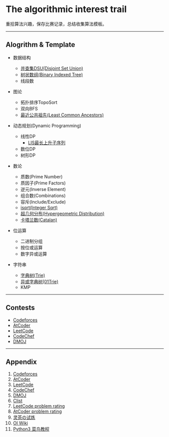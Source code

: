 # The algorithmic interest trail

重拾算法兴趣，保存比赛记录，总结收集算法模板。

---

## Alogrithm & Template

* 数据结构
  * [并查集DSU(Disjoint Set Union)](/Template/dsu.py)
  * [树状数组(Binary Indexed Tree)](/Template/bit.py)
  * 线段数

* 图论
  * 拓扑排序TopoSort
  * 双向BFS
  * [最近公共祖先(Least Common Ancestors)](/Template/lca.py)

* 动态规划(Dynamic Programming)
  * 线性DP
    * [LIS最长上升子序列](/Template/lis.py)
  * 数位DP
  * 树形DP

* 数论
  * 质数(Prime Number)
  * 质因子(Prime Factors)
  * 逆元(Inverse Element)
  * 组合数(Combinations)
  * 容斥(Include/Exclude)
  * [isqrt(Integer Sqrt)](/Template/isqrt.py)
  * [超几何分布(Hypergeometric Distribution)](/Template/hypergeometricDistribution.md)
  * [卡塔兰数(Catalan)](/Template/catalan.md)

* 位运算
  * 二进制分组
  * 按位或运算
  * 数字异或运算

* 字符串
  * [字典树(Trie)](/Template/trie.py)
  * [异或字典树(01Trie)](/Template/binaryTrie.py)
  * KMP

---

## Contests

* [Codeforces](/Contests/CodeforcesPython/)
* [AtCoder](/Contests/AtCoderPython/)
* [LeetCode](/Contests/LeetCodePython/)
* [CodeChef](Contests/CodeChef/)
* [DMOJ](/Contests/DMOJ/)

---

## Appendix

1. [Codeforces](https://codeforces.com/)
2. [AtCoder](https://atcoder.jp/home)
3. [LeetCode](https://leetcode.cn/)
4. [CodeChef](https://www.codechef.com/)
5. [DMOJ](https://dmoj.ca/)
6. [Clist](https://clist.by/)
7. [LeetCode problem rating](https://zerotrac.github.io/leetcode_problem_rating/#/)
8. [AtCoder problem rating](https://kenkoooo.com/atcoder/#/list/)
9. [灵茶の试炼](https://docs.qq.com/sheet/DWGFoRGVZRmxNaXFz?tab=BB08J2)
10. [OI Wiki](https://oi-wiki.org/)
11. [Python3 菜鸟教程](https://www.runoob.com/python3/python3-tutorial.html)
